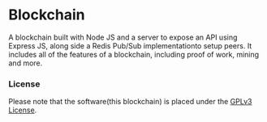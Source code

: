 # Blockchain
A blockchain built with Node JS and a server to expose an API using Express JS, along side a Redis Pub/Sub implementationto setup peers.
It includes all of the features of a blockchain, including proof of work, mining and more.

### License
Please note that the software(this blockchain) is placed under the [GPLv3 License](https://www.gnu.org/licenses/gpl-3.0.txt).
